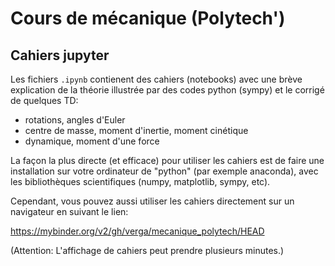 # Cours de mécanique (Polytech')
## Cahiers jupyter

Les fichiers `.ipynb` contienent des cahiers (notebooks) avec une brève explication de la théorie illustrée par des codes python (sympy) et le corrigé de quelques TD:

* rotations, angles d'Euler
* centre de masse, moment d'inertie, moment cinétique
* dynamique, moment d'une force

La façon la plus directe (et efficace) pour utiliser les cahiers est de faire une installation sur votre ordinateur de "python" (par exemple anaconda), avec les bibliothèques scientifiques (numpy, matplotlib, sympy, etc).

Cependant, vous pouvez aussi utiliser les cahiers directement sur un navigateur en suivant le lien:

https://mybinder.org/v2/gh/verga/mecanique_polytech/HEAD

(Attention: L'affichage de cahiers peut prendre plusieurs minutes.)